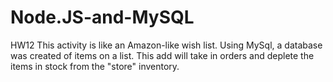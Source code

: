# Node.JS-and-MySQL
HW12
This activity is like an Amazon-like wish list. Using MySql, a database was created of items on a list. This add will take in orders and deplete the items in stock from the "store" inventory. 
